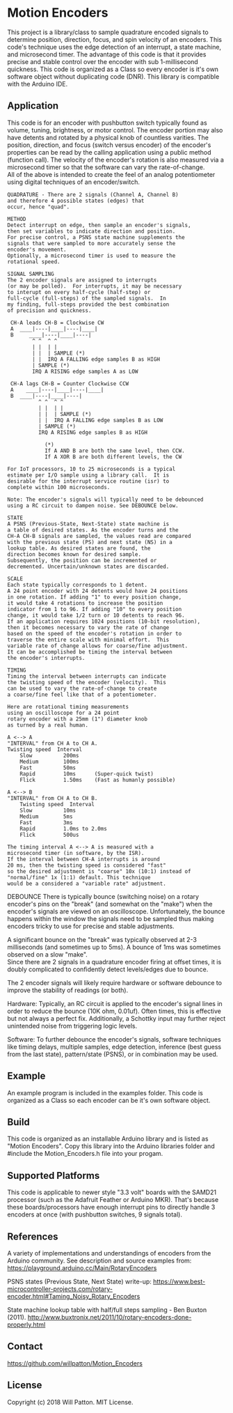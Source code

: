Motion Encoders
===========
This project is a library/class to sample quadrature encoded signals to determine position, direction, focus, and spin velocity of an encoders. This code's technique uses the edge detection of an interrupt, a state machine, and microsecond timer. The advantage of this code is that it provides precise and stable control over the encoder with sub 1-millisecond quickness. This code is organized as a Class so every encoder is it's own software object without duplicating code (DNR). This library is compatible with the Arduino IDE.

## Application
This code is for an encoder with pushbutton switch typically found as volume, tuning, brightness, or motor control. The encoder portion may also have detents and rotated by a physical knob of countless varities. 
The position, direction, and focus (switch versus encoder) of the encoder's properties can be read by the calling application using a public method (function call). The velocity of the encoder's rotation is also measured via a microsecond timer so that the software can vary the rate-of-change.  
All of the above is intended to create the feel of an analog potentiometer using digital techniques of an encoder/switch.

    QUADRATURE - There are 2 signals (Channel A, Channel B)
    and therefore 4 possible states (edges) that 
    occur, hence "quad".

    METHOD 
	Detect interrupt on edge, then sample an encoder's signals, 
	then set variables to indicate direction and position. 
	For precise control, a PSNS state machine supplements the
	signals that were sampled to more accurately sense the 
	encoder's movement.   
	Optionally, a microsecond timer is used to measure the 
	rotational speed.  
	
	SIGNAL SAMPLING 
	The 2 encoder signals are assigned to interrupts 
	(or may be polled).  For interrupts, it may be necessary
	to interupt on every half-cycle (half-step) or 
	full-cycle (full-steps) of the sampled signals.  In
	my finding, full-steps provided the best combination 
	of precision and quickness. 

     CH-A leads CH-B = Clockwise CW
     A  ____|----|____|----|____|
     B     ____|----|____|----|
            ^ ^  ^ ^
            | |  | |
            | |  | SAMPLE (*) 
            | |  IRQ A FALLING edge samples B as HIGH
            | SAMPLE (*)  
            IRQ A RISING edge samples A as LOW
 
     CH-A lags CH-B = Counter Clockwise CCW
     A    ____|----|____|----|____|
     B  ____|----|____|----|
              ^ ^  ^ ^
              | |  | |
              | |  | SAMPLE (*) 
              | |  IRQ A FALLING edge samples B as LOW
              | SAMPLE (*) 
              IRQ A RISING edge samples B as HIGH

                (*) 
                If A AND B are both the same level, then CCW.
                If A XOR B are both different levels, the CW
     
	For IoT processors, 10 to 25 microseconds is a typical 
   	estimate per I/O sample using a library call.  It is
   	desirable for the interrupt service routine (isr) to 
   	complete within 100 microseconds. 
     
    Note: The encoder's signals will typically need to be debounced 
	using a RC circuit to dampen noise. See DEBOUNCE below.
	
	STATE
	A PSNS (Previous-State, Next-State) state machine is
	a table of desired states. As the encoder turns and the 
	CH-A CH-B signals are sampled, the values read are compared
	with the previous state (PS) and next state (NS) in a 
	lookup table. As desired states are found, the 
	direction becomes known for desired sample. 
	Subsequently, the position can be incremented or 
	decremented. Uncertain/unknown states are discarded. 

	SCALE
	Each state typically corresponds to 1 detent. 
	A 24 point encoder with 24 detents would have 24 positions
	in one rotation. If adding "1" to every position change,
	it would take 4 rotations to increase the position
	indicator from 1 to 96. If adding "10" to every position
	change, it would take 1/2 turn or 10 detents to reach 96.
	If an application requires 1024 positions (10-bit resolution),
	then it becomes necessary to vary the rate of change
	based on the speed of the encoder's rotation in order to
	traverse the entire scale with minimal effort.  This 
	variable rate of change allows for coarse/fine adjustment.
	It can be accomplished be timing the interval between
	the encoder's interrupts.  

  	TIMING
	Timing the interval between interrupts can indicate
	the twisting speed of the encoder (velocity).  This
	can be used to vary the rate-of-change to create 
	a coarse/fine feel like that of a potentiometer. 

	Here are rotational timing measurements 
	using an oscilloscope for a 24 point 
	rotary encoder with a 25mm (1") diameter knob
	as turned by a real human.

    A <--> A  
    "INTERVAL" from CH A to CH A.
    Twisting speed  Interval
		Slow          200ms
		Medium        100ms
		Fast          50ms
		Rapid         10ms      (Super-quick twist)
		Flick         1.50ms    (Fast as humanly possible)

    A <--> B  
    "INTERVAL" from CH A to CH B.
    	Twisting speed  Interval
      	Slow          10ms
      	Medium        5ms
      	Fast          3ms 
      	Rapid         1.0ms to 2.0ms   
      	Flick         500us      

	The timing interval A <--> A is measured with a 
	microsecond timer (in software, by the ISR).  
	If the interval between CH-A interrupts is around 
	20 ms, then the twisting speed is considered "fast" 
	so the desired adjustment is "coarse" 10x (10:1) instead of 
	"normal/fine" 1x (1:1) default. This technique
	would be a considered a "variable rate" adjustment. 

  DEBOUNCE
   There is typically bounce (switching noise) on a rotary 
   encoder's pins on the "break" (and somewhat on the "make") 
   when the encoder's signals are viewed on an oscilloscope. 
   Unfortunately, the bounce happens within the window the
   signals need to be sampled thus making encoders tricky to 
   use for precise and stable adjustments.  

   A significant bounce on the "break" was typically 
   observed at 2-3 milliseconds (and sometimes up to 5ms). 
   A bounce of 1ms was sometimes observed on a slow "make".  
   Since there are 2 signals in a quadrature encoder 
   firing at offset times, it is doubly complicated to 
   confidently detect levels/edges due to bounce. 
   
   The 2 encoder signals will likely require hardware or software 
   debounce to improve the stability of readings (or both).
   
   Hardware: Typically, an RC circuit is applied to the 
   encoder's signal lines in order to reduce the bounce
   (10K ohm, 0.01uf). Often times, this is effective 
   but not always a perfect fix.  Additionally, a Schottky 
   input may further reject unintended noise from 
   triggering logic levels. 
   
   Software: To further debounce the encoder's signals, 
   software techniques like timing delays, multiple samples, 
   edge detection, inference (best guess from the last state), 
   pattern/state (PSNS), or in combination may be used.  

## Example
An example program is included in the examples folder. This code is organized as a Class so each encoder can be it's own software object.

## Build
This code is organized as an installable Arduino library and is listed as "Motion Encoders".  Copy this library into the Arduino libraries folder and #include the Motion_Encoders.h file into your progam. 

## Supported Platforms
This code is applicable to newer style "3.3 volt" boards with the SAMD21 processor (such as the Adafruit Feather or Arduino MKR). That's because these boards/processors have enough interrupt pins to directly handle 3 encoders at once (with pushbutton switches, 9 signals total). 

## References
A variety of implementations and understandings of encoders from the Arduino community.
See description and source examples from:
https://playground.arduino.cc/Main/RotaryEncoders

PSNS states (Previous State, Next State) write-up:
https://www.best-microcontroller-projects.com/rotary-encoder.html#Taming_Noisy_Rotary_Encoders

State machine lookup table with half/full steps sampling - Ben Buxton (2011).
http://www.buxtronix.net/2011/10/rotary-encoders-done-properly.html

## Contact
https://github.com/willpatton/Motion_Encoders


## License
Copyright (c) 2018 Will Patton. MIT License.

